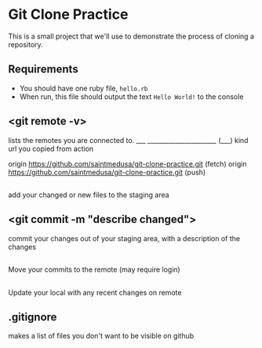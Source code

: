 # Git Clone Practice

This is a small project that we'll use to demonstrate the process of cloning a repository.

## Requirements

- You should have one ruby file, `hello.rb`
- When run, this file should output the text `Hello World!` to the console

## <git remote -v>
lists the remotes you are connected to. 
___   ______________________    (___)
kind  url you copied from       action

origin	https://github.com/saintmedusa/git-clone-practice.git (fetch)
origin	https://github.com/saintmedusa/git-clone-practice.git (push)

## <git add>
add your changed or new files to the staging area

## <git commit -m "describe changed">
commit your changes out of your staging area, with a description of the changes

## <git push>
Move your commits to the remote (may require login)

## <git pull>
Update your local with any recent changes on remote

## .gitignore
makes a list of files you don't want to be visible on github
